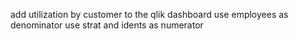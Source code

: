 add utilization by customer to the qlik dashboard
use employees as denominator
use strat and idents as numerator
